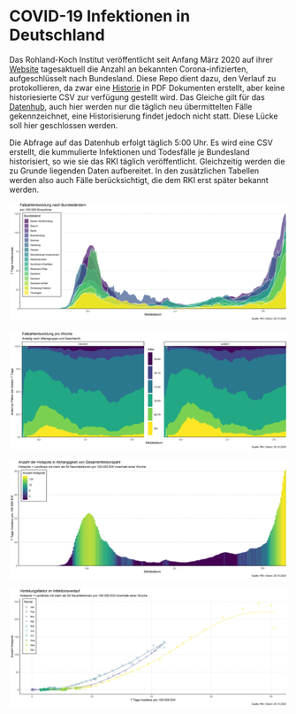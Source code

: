 # COVID-19 Infektionen in Deutschland
Das Rohland-Koch Institut veröffentlicht seit Anfang März 2020 
auf ihrer [Website](https://www.rki.de/DE/Content/InfAZ/N/Neuartiges_Coronavirus/Fallzahlen.html) tagesaktuell die Anzahl an bekannten Corona-infizierten, aufgeschlüsselt nach Bundesland.
Diese Repo dient dazu, den Verlauf zu protokollieren, da zwar eine [Historie](https://www.rki.de/DE/Content/InfAZ/N/Neuartiges_Coronavirus/Situationsberichte/Gesamt.html) 
in PDF Dokumenten erstellt, aber keine historiesierte CSV zur verfügung gestellt wird. Das Gleiche gilt für das [Datenhub](https://npgeo-corona-npgeo-de.hub.arcgis.com/datasets/dd4580c810204019a7b8eb3e0b329dd6_0), auch hier werden nur die täglich neu übermittelten Fälle gekennzeichnet, eine Historisierung findet jedoch nicht statt. Diese
Lücke soll hier geschlossen werden.

Die Abfrage auf das Datenhub erfolgt täglich 5:00 Uhr. Es wird eine CSV erstellt, die kummulierte Infektionen und Todesfälle je Bundesland historisiert, so wie sie das RKI täglich veröffentlicht. Gleichzeitig werden die zu Grunde liegenden Daten aufbereitet. In den zusätzlichen Tabellen werden also auch Fälle berücksichtigt, die dem RKI erst später bekannt werden.

![Verlauf](01_verlauf.png)

![Alter und Geschlecht](02_Alter_Geschlecht.png)

![Hotspots](03_Hotspots.png)

![Dispersion](04_Dispersion.png)

